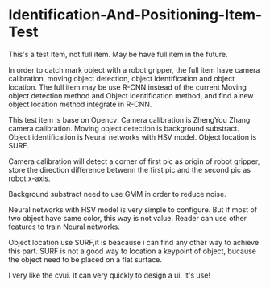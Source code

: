 # Identification-And-Positioning-Item-Test
This's a test Item, not full item. May be have full item in the future.

In order to catch mark object with a robot gripper, the full item have camera calibration, moving object detection, object identification and object location.
The full item may be use R-CNN instead of the current Moving object detection method and Object identification method, and find a new object location method integrate in R-CNN.

This test item is base on Opencv:
Camera calibration is ZhengYou Zhang camera calibration.
Moving object detection is background substract.
Object identification is Neural networks with HSV model.
Object location is SURF.

Camera calibration will detect a corner of first pic as origin of robot gripper, store the direction difference betwenn the first pic and the second pic as robot x-axis.

Background substract need to use GMM in order to reduce noise.

Neural networks with HSV model is very simple to configure. But if most of two object have same color, this way is not value. Reader can use other features to train Neural networks.

Object location use SURF,it is beacause i can find any other way to achieve this part. SURF is not a good way to location a keypoint of object, bucause the object need to be placed on a flat surface.

I very like the cvui. It can very quickly to design a ui. It's use!
